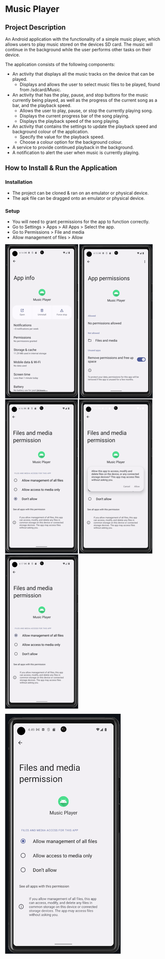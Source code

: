 # Music Player

## Project Description
An Android application with the functionality of a simple music player, which allows users to play music stored on the devices SD card. The music will continue in the background while the user performs other tasks on their device.

The application consists of the following components:
- An activity that displays all the music tracks on the device that can be played.
  - Displays and allows the user to select music files to be played, found from /sdcard/Music.
- An activity that has the play, pause, and stop buttons for the music currently being played, as well as the progress of the current song as a bar, and the playback speed.
  - Allows the user to play, pause, or stop the currently playing song.
  - Displays the current progress bar of the song playing.
  - Displays the playback speed of the song playing.
- An activity that contains the settings to update the playback speed and background colour of the application.
  - Specify the value for the playback speed.
  - Choose a colour option for the background colour.
- A service to provide continued playback in the background.
- A notification to alert the user when music is currently playing.


## How to Install & Run the Application

### Installation
- The project can be cloned & ran on an emulator or physical device.
- The apk file can be dragged onto an emulator or physical device.

### Setup
- You will need to grant permissions for the app to function correctly.
- Go to Settings > Apps > All Apps > Select the app.
- Go to Permissions > File and media
- Allow management of files > Allow

![](https://github.com/jackster0306/MP3-Player/blob/master/screenshots/screen_app_info.png)
![](https://github.com/jackster0306/MP3-Player/blob/master/screenshots/screen_app_permissions.png)
![](https://github.com/jackster0306/MP3-Player/blob/master/screenshots/screen_media_permissions.png)
![](https://github.com/jackster0306/MP3-Player/blob/master/screenshots/screen_accept_change.png)
![](https://github.com/jackster0306/MP3-Player/blob/master/screenshots/screen_permissions_allowed.png)

![](https://github.com/jackster0306/MP3-Player/blob/master/screenshots/Screenshot%202025-01-30%20164912.png)

